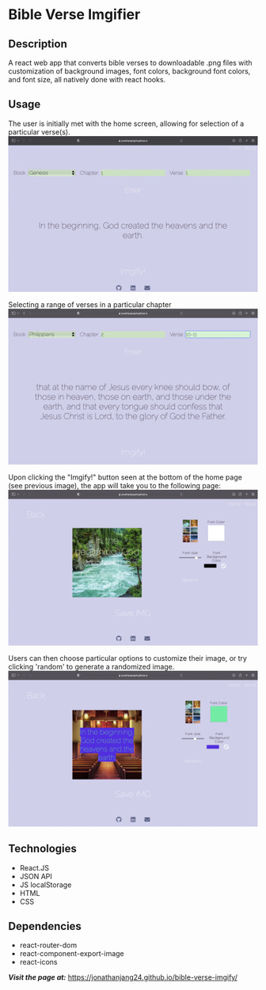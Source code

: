 # Bible Verse Imgifier

## Description
A react web app that converts bible verses to downloadable .png files with customization of background images, font colors, background font colors, and font size, all natively done with react hooks.

## Usage

The user is initially met with the home screen, allowing for selection of a particular verse(s).    
![home-screen](images/home-screen.png)

Selecting a range of verses in a particular chapter
![home-multiple](images/home-multiple-verses.png)

Upon clicking the "Imgify!" button seen at the bottom of the home page (see previous image), the app will take you to the following page:
![image-screen](images/image-screen.png)

Users can then choose particular options to customize their image, or try clicking 'random' to generate a randomized image.
![image-custom](images/image-custom.png)

## Technologies
- React.JS
- JSON API
- JS localStorage
- HTML
- CSS

## Dependencies
- react-router-dom
- react-component-export-image
- react-icons


***Visit the page at:***
https://jonathanjang24.github.io/bible-verse-imgify/

